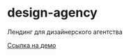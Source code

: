 # design-agency
Лендинг для дизайнерского агентства

[Ссылка на демо](https://roman-stepanov.ru/portfolio/design-agency/)
